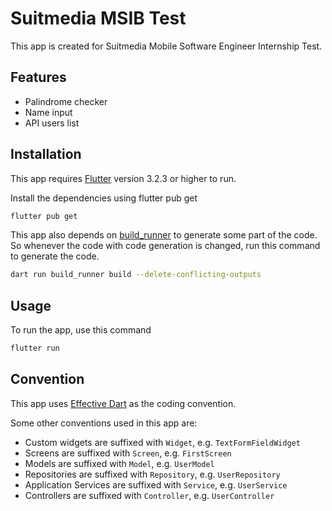 # Suitmedia MSIB Test

This app is created for Suitmedia Mobile Software Engineer Internship Test.

## Features

- Palindrome checker
- Name input
- API users list


## Installation

This app requires [Flutter](https://flutter.dev/) version 3.2.3 or higher to run.

Install the dependencies using flutter pub get

```sh
flutter pub get
```

This app also depends on [build_runner](https://pub.dev/packages/build_runner) to generate some part of the code. So whenever the code with code generation is changed, run this command to generate the code.

```sh
dart run build_runner build --delete-conflicting-outputs
```

## Usage

To run the app, use this command

```sh
flutter run
```

## Convention

This app uses [Effective Dart](https://dart.dev/guides/language/effective-dart) as the coding convention.

Some other conventions used in this app are:

- Custom widgets are suffixed with `Widget`, e.g. `TextFormFieldWidget`
- Screens are suffixed with `Screen`, e.g. `FirstScreen`
- Models are suffixed with `Model`, e.g. `UserModel`
- Repositories are suffixed with `Repository`, e.g. `UserRepository`
- Application Services are suffixed with `Service`, e.g. `UserService`
- Controllers are suffixed with `Controller`, e.g. `UserController`